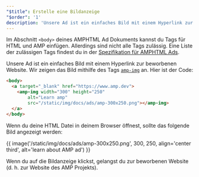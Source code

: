 ```yaml
---
"$title": Erstelle eine Bildanzeige
"$order": '1'
description: 'Unsere Ad ist ein einfaches Bild mit einem Hyperlink zur beworbenen Website. Wir zeigen das Bild mithilfe des Tags amp-img an. Hier ist der Code: …'
---
```


Im Abschnitt `<body>` deines AMPHTML Ad Dokuments kannst du Tags für HTML und AMP einfügen. Allerdings sind nicht alle Tags zulässig. Eine Liste der zulässigen Tags findest du in der [Spezifikation für AMPHTML Ads](../../../../documentation/guides-and-tutorials/learn/a4a_spec.md#allowed-amp-extensions-and-builtins).

Unsere Ad ist ein einfaches Bild mit einem Hyperlink zur beworbenen Website. Wir zeigen das Bild mithilfe des Tags [`amp-img`](../../../../documentation/components/reference/amp-img.md) an. Hier ist der Code:

```html
<body>
  <a target="_blank" href="https://www.amp.dev">
    <amp-img width="300" height="250"
        alt="Learn amp"
        src="/static/img/docs/ads/amp-300x250.png"></amp-img>
  </a>
</body>
```

Wenn du deine HTML Datei in deinem Browser öffnest, sollte das folgende Bild angezeigt werden:

{{ image('/static/img/docs/ads/amp-300x250.png', 300, 250, align='center third', alt='learn about AMP ad') }}

Wenn du auf die Bildanzeige klickst, gelangst du zur beworbenen Website (d. h. zur Website des AMP Projekts).
